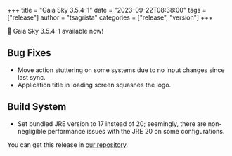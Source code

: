 +++
title = "Gaia Sky 3.5.4-1"
date = "2023-09-22T08:38:00"
tags = ["release"]
author = "tsagrista"
categories = ["release", "version"]
+++

📢 Gaia Sky 3.5.4-1 available now!

<!--more-->


## Bug Fixes
- Move action stuttering on some systems due to no input changes since last sync.
- Application title in loading screen squashes the logo.

## Build System
- Set bundled JRE version to 17 instead of 20; seemingly, there are non-negligible performance issues with the JRE 20 on some configurations.

You can get this release in [our repository](https://gaia.ari.uni-heidelberg.de/gaiasky/releases//3.5.4-1.c31b73416/).